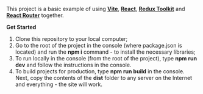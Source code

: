 This project is a basic example of using [**Vite**](https://vitejs.dev/), [**React**](https://react.dev/), [**Redux Toolkit**](https://redux-toolkit.js.org/) and [**React Router**](https://reactrouter.com/en/main) together.  

**Get Started**  
1. Clone this repository to your local computer;
2. Go to the root of the project in the console (where package.json is located) and run the **npm i** command - to install the necessary libraries;
3. To run locally in the console (from the root of the project), type **npm run dev** and follow the instructions in the console.
4. To build projects for production, type **npm run build** in the console. Next, copy the contents of the **dist** folder to any server on the Internet and everything - the site will work.

